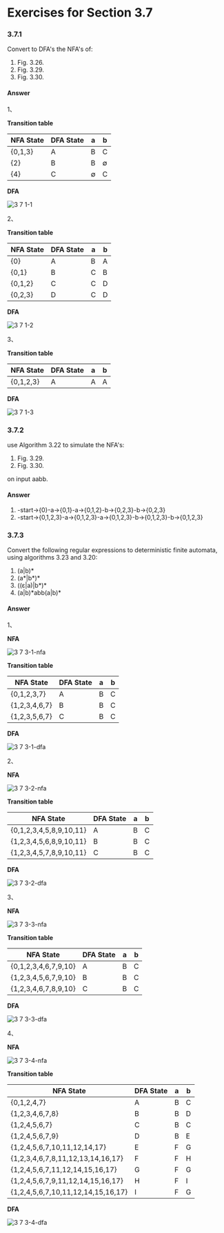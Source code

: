 # Exercises for Section 3.7

### 3.7.1

Convert to DFA's the NFA's of:

1. Fig. 3.26.
2. Fig. 3.29.
3. Fig. 3.30.

#### Answer

1、

**Transition table**

<table>
	<thead>
		<tr>
			<th>NFA State</th>
			<th>DFA State</th>
			<th>a</th>
			<th>b</th>
		</tr>
	</thead>
	<tbody>
		<tr>
			<td>{0,1,3}</td>
			<td>A</td>
			<td>B</td>
			<td>C</td>
		</tr>
		<tr>
			<td>{2}</td>
			<td>B</td>
			<td>B</td>
			<td>∅</td>
		</tr>
		<tr>
			<td>{4}</td>
			<td>C</td>
			<td>∅</td>
			<td>C</td>
		</tr>
	</tbody>
</table>

**DFA**

![3 7 1-1](https://f.cloud.github.com/assets/340282/155929/27107b6a-7679-11e2-958e-4aa0435cfcab.gif)

2、

**Transition table**

<table>
	<thead>
		<tr>
			<th>NFA State</th>
			<th>DFA State</th>
			<th>a</th>
			<th>b</th>
		</tr>
	</thead>
	<tbody>
		<tr>
			<td>{0}</td>
			<td>A</td>
			<td>B</td>
			<td>A</td>
		</tr>
		<tr>
			<td>{0,1}</td>
			<td>B</td>
			<td>C</td>
			<td>B</td>
		</tr>
		<tr>
			<td>{0,1,2}</td>
			<td>C</td>
			<td>C</td>
			<td>D</td>
		</tr>
		<tr>
			<td>{0,2,3}</td>
			<td>D</td>
			<td>C</td>
			<td>D</td>
		</tr>
	</tbody>
</table>

**DFA**

![3 7 1-2](https://f.cloud.github.com/assets/340282/155931/753b9cd4-7679-11e2-8a33-131b36ef7a00.gif)

3、

**Transition table**

<table>
	<thead>
		<tr>
			<th>NFA State</th>
			<th>DFA State</th>
			<th>a</th>
			<th>b</th>
		</tr>
	</thead>
	<tbody>
		<tr>
			<td>{0,1,2,3}</td>
			<td>A</td>
			<td>A</td>
			<td>A</td>
		</tr>
	</tbody>
</table>

**DFA**

![3 7 1-3](https://f.cloud.github.com/assets/340282/155934/dc3e04d0-7679-11e2-951b-a5e49f8a7627.gif)

### 3.7.2

use Algorithm 3.22 to simulate the NFA's:

1. Fig. 3.29.
2. Fig. 3.30.

on input aabb.

#### Answer

1. -start->{0}-a->{0,1}-a->{0,1,2}-b->{0,2,3}-b->{0,2,3}
2. -start->{0,1,2,3}-a->{0,1,2,3}-a->{0,1,2,3}-b->{0,1,2,3}-b->{0,1,2,3}


### 3.7.3

Convert the following regular expressions to deterministic finite automata, using algorithms 3.23 and 3.20:

1. (a|b)\*
2. (a\*|b\*)\*
3. ((ε|a)|b\*)\*
4. (a|b)\*abb(a|b)\*

#### Answer

1、

**NFA**

![3 7 3-1-nfa](https://f.cloud.github.com/assets/340282/155956/dfabdba4-767b-11e2-891d-4338a045a978.gif)

**Transition table**

<table>
	<thead>
		<tr>
			<th>NFA State</th>
			<th>DFA State</th>
			<th>a</th>
			<th>b</th>
		</tr>
	</thead>
	<tbody>
		<tr>
			<td>{0,1,2,3,7}</td>
			<td>A</td>
			<td>B</td>
			<td>C</td>
		</tr>
		<tr>
			<td>{1,2,3,4,6,7}</td>
			<td>B</td>
			<td>B</td>
			<td>C</td>
		</tr>
		<tr>
			<td>{1,2,3,5,6,7}</td>
			<td>C</td>
			<td>B</td>
			<td>C</td>
		</tr>
	</tbody>
</table>

**DFA**

![3 7 3-1-dfa](https://f.cloud.github.com/assets/340282/155957/ed859b48-767b-11e2-8b2f-c67cb76fcaec.gif)

2、

**NFA**

![3 7 3-2-nfa](https://f.cloud.github.com/assets/340282/155978/30c00c48-767e-11e2-8008-c6b39898eedc.gif)

**Transition table**

<table>
	<thead>
		<tr>
			<th>NFA State</th>
			<th>DFA State</th>
			<th>a</th>
			<th>b</th>
		</tr>
	</thead>
	<tbody>
		<tr>
			<td>{0,1,2,3,4,5,8,9,10,11}</td>
			<td>A</td>
			<td>B</td>
			<td>C</td>
		</tr>
		<tr>
			<td>{1,2,3,4,5,6,8,9,10,11}</td>
			<td>B</td>
			<td>B</td>
			<td>C</td>
		</tr>
		<tr>
			<td>{1,2,3,4,5,7,8,9,10,11}</td>
			<td>C</td>
			<td>B</td>
			<td>C</td>
		</tr>
	</tbody>
</table>

**DFA**

![3 7 3-2-dfa](https://f.cloud.github.com/assets/340282/155979/3a265bde-767e-11e2-91ca-41e62e8284af.gif)

3、

**NFA**

![3 7 3-3-nfa](https://f.cloud.github.com/assets/340282/155981/c3f0dcc2-767e-11e2-9355-986018bab034.gif)

**Transition table**

<table>
	<thead>
		<tr>
			<th>NFA State</th>
			<th>DFA State</th>
			<th>a</th>
			<th>b</th>
		</tr>
	</thead>
	<tbody>
		<tr>
			<td>{0,1,2,3,4,6,7,9,10}</td>
			<td>A</td>
			<td>B</td>
			<td>C</td>
		</tr>
		<tr>
			<td>{1,2,3,4,5,6,7,9,10}</td>
			<td>B</td>
			<td>B</td>
			<td>C</td>
		</tr>
		<tr>
			<td>{1,2,3,4,6,7,8,9,10}</td>
			<td>C</td>
			<td>B</td>
			<td>C</td>
		</tr>
	</tbody>
</table>

**DFA**

![3 7 3-3-dfa](https://f.cloud.github.com/assets/340282/155982/c6e24ede-767e-11e2-9e4f-de621927cdd9.gif)

4、

**NFA**

![3 7 3-4-nfa](https://f.cloud.github.com/assets/340282/156070/ec5f1872-7683-11e2-9a28-8e048b007475.gif)

**Transition table**

<table>
	<thead>
		<tr>
			<th>NFA State</th>
			<th>DFA State</th>
			<th>a</th>
			<th>b</th>
		</tr>
	</thead>
	<tbody>
		<tr>
			<td>{0,1,2,4,7}</td>
			<td>A</td>
			<td>B</td>
			<td>C</td>
		</tr>
		<tr>
			<td>{1,2,3,4,6,7,8}</td>
			<td>B</td>
			<td>B</td>
			<td>D</td>
		</tr>
		<tr>
			<td>{1,2,4,5,6,7}</td>
			<td>C</td>
			<td>B</td>
			<td>C</td>
		</tr>
		<tr>
			<td>{1,2,4,5,6,7,9}</td>
			<td>D</td>
			<td>B</td>
			<td>E</td>
		</tr>
		<tr>
			<td>{1,2,4,5,6,7,10,11,12,14,17}</td>
			<td>E</td>
			<td>F</td>
			<td>G</td>
		</tr>
		<tr>
			<td>{1,2,3,4,6,7,8,11,12,13,14,16,17}</td>
			<td>F</td>
			<td>F</td>
			<td>H</td>
		</tr>
		<tr>
			<td>{1,2,4,5,6,7,11,12,14,15,16,17}</td>
			<td>G</td>
			<td>F</td>
			<td>G</td>
		</tr>
		<tr>
			<td>{1,2,4,5,6,7,9,11,12,14,15,16,17}</td>
			<td>H</td>
			<td>F</td>
			<td>I</td>
		</tr>
		<tr>
			<td>{1,2,4,5,6,7,10,11,12,14,15,16,17}</td>
			<td>I</td>
			<td>F</td>
			<td>G</td>
		</tr>
	</tbody>
</table>

**DFA**

![3 7 3-4-dfa](https://f.cloud.github.com/assets/340282/2433196/0f7471c4-ad86-11e3-95d4-2da73c2e50ba.gif)
